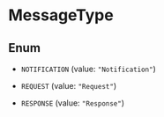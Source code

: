 

# MessageType

## Enum


* `NOTIFICATION` (value: `"Notification"`)

* `REQUEST` (value: `"Request"`)

* `RESPONSE` (value: `"Response"`)



